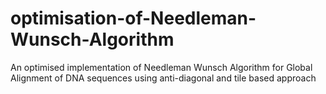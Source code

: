 # optimisation-of-Needleman-Wunsch-Algorithm
An optimised implementation of Needleman Wunsch Algorithm for Global Alignment of DNA sequences using anti-diagonal and tile based approach
